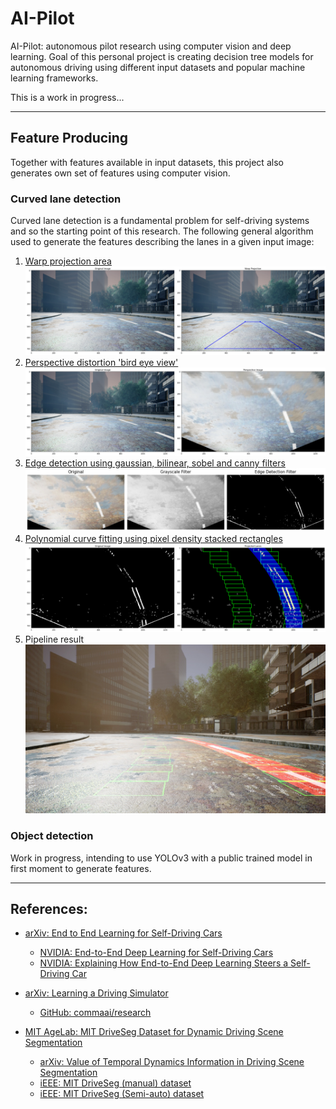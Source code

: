 # AI-Pilot

AI-Pilot: autonomous pilot research using computer vision and deep learning. 
Goal of this personal project is creating decision tree models for autonomous driving using different input datasets and
popular machine learning frameworks.

This is a work in progress...

---
## Feature Producing
Together with features available in input datasets, this project also generates own set of features using computer vision.

### Curved lane detection
Curved lane detection is a fundamental problem for self-driving systems and so the starting point of this research. 
The following general algorithm used to generate the features describing the lanes in a given input image:

1. [Warp projection area](notebooks/computer_vision/lane_detection/warp_projection.ipynb)
![Warp projection](doc/images/warp_projection_example.jpg)
1. [Perspective distortion 'bird eye view'](notebooks/computer_vision/lane_detection/perspective_distortion.ipynb)
![Perspective distortion](doc/images/perspective_distortion_example.jpg)
1. [Edge detection using gaussian, bilinear, sobel and canny filters ](notebooks/computer_vision/lane_detection/edge_detection.ipynb)
![Edge detection](doc/images/edge_detection_example.jpg)
1. [Polynomial curve fitting using pixel density stacked rectangles](notebooks/computer_vision/lane_detection/curve_fitting.ipynb)
![Curve fitting](doc/images/curve_fitting_example.jpg)
1. Pipeline result
![Pipeline result](doc/images/lane_detection_image_curve_fit.jpg)

### Object detection
Work in progress, intending to use YOLOv3 with a public trained model in first moment to generate features.

---
## References:

* [arXiv: End to End Learning for Self-Driving Cars](https://arxiv.org/abs/1604.07316)
    * [NVIDIA: End-to-End Deep Learning for Self-Driving Cars](https://developer.nvidia.com/blog/deep-learning-self-driving-cars/)
    * [NVIDIA: Explaining How End-to-End Deep Learning Steers a Self-Driving Car](https://developer.nvidia.com/blog/explaining-deep-learning-self-driving-car/)

* [arXiv: Learning a Driving Simulator](https://arxiv.org/abs/1608.01230)
    * [GitHub: commaai/research](https://github.com/commaai/research)
    
* [MIT AgeLab: MIT DriveSeg Dataset for Dynamic Driving Scene Segmentation](https://agelab.mit.edu/driveseg)
    * [arXiv: Value of Temporal Dynamics Information in Driving Scene Segmentation](https://arxiv.org/pdf/1904.00758.pdf)
    * [iEEE: MIT DriveSeg (manual) dataset](https://ieee-dataport.org/open-access/mit-driveseg-manual-dataset)
    * [iEEE: MIT DriveSeg (Semi-auto) dataset](https://ieee-dataport.org/open-access/mit-driveseg-semi-auto-dataset)


